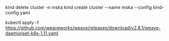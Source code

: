 kind delete cluster -n mska
kind create cluster --name mska --config kind-config.yaml


kubectl apply -f https://github.com/weaveworks/weave/releases/download/v2.8.1/weave-daemonset-k8s-1.11.yaml

